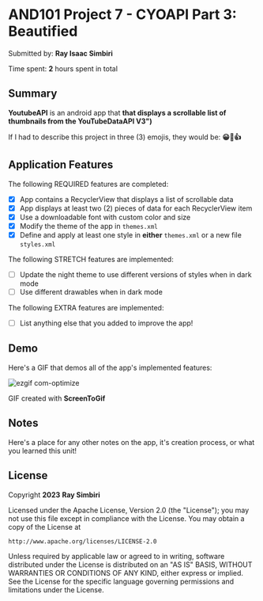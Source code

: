 
# AND101 Project 7 - CYOAPI Part 3: Beautified

Submitted by: **Ray Isaac Simbiri**

Time spent: **2** hours spent in total

## Summary

**YoutubeAPI** is an android app that **that displays a scrollable list of thumbnails from the YouTubeDataAPI V3")**

If I had to describe this project in three (3) emojis, they would be: **😀🎉👍**

## Application Features


The following REQUIRED features are completed:

- [x] App contains a RecyclerView that displays a list of scrollable data
- [x] App displays at least two (2) pieces of data for each RecyclerView item
- [x] Use a downloadable font with custom color and size
- [x] Modify the theme of the app in `themes.xml`
- [x] Define and apply at least one style in **either** `themes.xml` or a new file `styles.xml`

The following STRETCH features are implemented:

- [ ] Update the night theme to use different versions of styles when in dark mode
- [ ] Use different drawables when in dark mode

The following EXTRA features are implemented:

- [ ] List anything else that you added to improve the app!

## Demo

Here's a  GIF that demos all of the app's implemented features:

![ezgif com-optimize](https://github.com/SimbaSimbiri/YouTubeAPI/assets/105386979/25ea68ba-765e-44d2-802d-5a259b66e61a)



GIF created with **ScreenToGif**

## Notes

Here's a place for any other notes on the app, it's creation process, or what you learned this unit!

## License

Copyright **2023** **Ray Simbiri**

Licensed under the Apache License, Version 2.0 (the "License");
you may not use this file except in compliance with the License.
You may obtain a copy of the License at

    http://www.apache.org/licenses/LICENSE-2.0

Unless required by applicable law or agreed to in writing, software
distributed under the License is distributed on an "AS IS" BASIS,
WITHOUT WARRANTIES OR CONDITIONS OF ANY KIND, either express or implied.
See the License for the specific language governing permissions and
limitations under the License.
